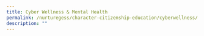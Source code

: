```yaml
---
title: Cyber Wellness & Mental Health
permalink: /nurturegess/character-citizenship-education/cyberwellness/
description: ""
---
```

